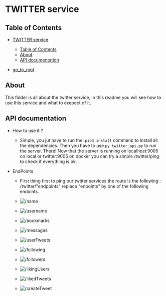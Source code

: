 # TWITTER service

## Table of Contents

- [TWITTER service](#twitter-service)
  - [Table of Contents](#table-of-contents)
  - [About](#about)
  - [API documentation](#api-documentation)

- [go_to_root](../../../README.md)

## About

This folder is all about the twitter service, in this readme you will see how to use this service and what to exepect of it.

## API documentation

- How to use it ?
  - Simple, you jut have to run the: ```pip3 install``` command to install all the dependencies. Then you have to use ```py twitter_api.py``` to run the server.
    There! Now that the server is running on localhost:9005 on local or twitter:9005 on docker you can try a simple /twitter/ping to check if everything is ok.

- EndPoints

  - First thing first to ping our twitter services the route is the following : /twitter/"endpoints" replace "enpoints" by one of the following endoints.

  - ![/name](pictures/name.png)
  - ![/username](pictures/username.png)
  - ![/bookmarks](pictures/bookmarks.png)
  - ![/messages](pictures/messages.png)
  - ![/userTweets](pictures/usertweets.png)
  - ![/following](pictures/following.png)
  - ![/followers](pictures/followers.png)
  - ![/likingUsers](pictures/likingusers.png)
  - ![/likedTweets](pictures/likedtweets.png)
  - ![/createTweet](pictures/createtweet.png)

